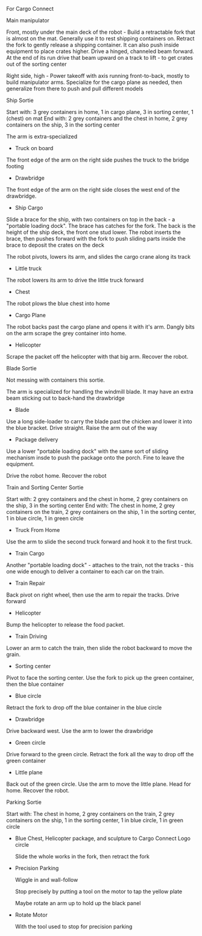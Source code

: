 For Cargo Connect


Main manipulator

Front, mostly under the main deck of the robot - Build a retractable fork that is almost on the mat. Generally use it to rest shipping containers on. Retract the fork to gently release a shipping container. It can also push inside equipment to place crates higher. Drive a hinged, channeled beam forward. At the end of its run drive that beam upward on a track to lift - to get crates out of the sorting center

Right side, high - Power takeoff with axis running front-to-back, mostly to build manipulator arms. Specialize for the cargo plane as needed, then generalize from there to push and pull different models

    


Ship Sortie

Start with: 3 grey containers in home, 1 in cargo plane, 3 in sorting center, 1 (chest) on mat
End with: 2 grey containers and the chest in home, 2 grey containers on the ship, 3 in the sorting center

The arm is extra-specialized
     
* Truck on board

The front edge of the arm on the right side pushes the truck to the bridge footing

* Drawbridge

The front edge of the arm on the right side closes the west end of the drawbridge. 

* Ship Cargo

Slide a brace for the ship, with two containers on top in the back - a "portable loading dock". The brace has catches for the fork. The back is the height of the ship deck, the front one stud lower. The robot inserts the brace, then pushes forward with the fork to push sliding parts inside the brace to deposit the crates on the deck

The robot pivots, lowers its arm, and slides the cargo crane along its track

* Little truck

The robot lowers its arm to drive the little truck forward

* Chest

The robot plows the blue chest into home

* Cargo Plane

The robot backs past the cargo plane and opens it with it's arm. Dangly bits on the arm scrape the grey container into home. 

* Helicopter

Scrape the packet off the helicopter with that big arm. Recover the robot.


    
Blade Sortie

Not messing with containers this sortie.

The arm is specialized for handling the windmill blade. It may have an extra beam sticking out to back-hand the drawbridge

* Blade 

Use a long side-loader to carry the blade past the chicken and lower it into the blue bracket. Drive straight. Raise the arm out of the way

* Package delivery

Use a lower "portable loading dock" with the same sort of sliding mechanism insde to push the package onto the porch. Fine to leave the equipment. 

Drive the robot home. Recover the robot


Train and Sorting Center Sortie

Start with: 2 grey containers and the chest in home, 2 grey containers on the ship, 3 in the sorting center
End with: The chest in home, 2 grey containers on the train, 2 grey containers on the ship, 1 in the sorting center, 1 in blue circle, 1 in green circle

* Truck From Home

Use the arm to slide the second truck forward and hook it to the first truck.

* Train Cargo

Another "portable loading dock" - attaches to the train, not the tracks - this one wide enough to deliver a container to each car on the train. 

* Train Repair

Back pivot on right wheel, then use the arm to repair the tracks. Drive forward

* Helicopter

Bump the helicopter to release the food packet.

* Train Driving

Lower an arm to catch the train, then slide the robot backward to move the grain.

* Sorting center

Pivot to face the sorting center. Use the fork to pick up the green container, then the blue container

* Blue circle

Retract the fork to drop off the blue container in the blue circle

* Drawbridge

Drive backward west. Use the arm to lower the drawbridge

* Green circle

Drive forward to the green circle. Retract the fork all the way to drop off the green container

* Little plane

Back out of the green circle. Use the arm to move the little plane. Head for home. Recover the robot.








Parking Sortie

Start with: The chest in home, 2 grey containers on the train, 2 grey containers on the ship, 1 in the sorting center, 1 in blue circle, 1 in green circle


* Blue Chest, Helicopter package, and sculpture to Cargo Connect Logo circle

    Slide the whole works in the fork, then retract the fork


* Precision Parking
    
    Wiggle in and wall-follow

    Stop precisely by putting a tool on the motor to tap the yellow plate

    Maybe rotate an arm up to hold up the black panel


* Rotate Motor

    With the tool used to stop for precision parking